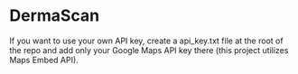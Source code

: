 # DermaScan
If you want to use your own API key, create a api_key.txt file at the root of the repo and add only your Google Maps API key there (this project utilizes Maps Embed API).
